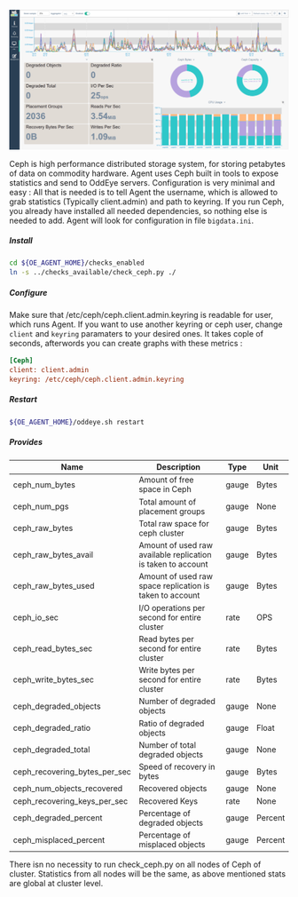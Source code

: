 ![Ceph](../images/ceph.png)

Ceph is high performance distributed storage system, for storing petabytes of data on commodity hardware.
Agent uses Ceph built in tools to expose statistics and send to OddEye servers. Configuration is very minimal and easy : 
All that is needed is to tell Agent the username, which is allowed to grab statistics (Typically client.admin) and path to keyring. 
If you run Ceph, you already have installed all needed dependencies, so nothing else is needed to add. 
Agent will look for configuration in file `bigdata.ini`. 


##### **Install**

```bash
cd ${OE_AGENT_HOME}/checks_enabled
ln -s ../checks_available/check_ceph.py ./
```

##### **Configure**

Make sure that /etc/ceph/ceph.client.admin.keyring is readable for user, which runs Agent.
If you want to use another keyring or ceph user, change `client` and `keyring` paramaters to your desired ones.
It takes cople of seconds, afterwords you can create graphs with these metrics :

```ini
[Ceph]
client: client.admin
keyring: /etc/ceph/ceph.client.admin.keyring
```

##### **Restart**

```bash
${OE_AGENT_HOME}/oddeye.sh restart
```

##### **Provides**

| Name  | Description | Type | Unit|
| ------------- | ------------- |------------- |------------- |
|ceph_num_bytes|Amount of free space in Ceph|gauge|Bytes|
|ceph_num_pgs|Total amount of placement groups |gauge|None|
|ceph_raw_bytes|Total raw space for ceph cluster|gauge|Bytes|
|ceph_raw_bytes_avail|Amount of used raw available replication is taken to account |gauge|Bytes|
|ceph_raw_bytes_used|Amount of used raw space replication is taken to account |gauge|Bytes|
|ceph_io_sec|I/O operations per second for entire cluster|rate|OPS|
|ceph_read_bytes_sec|Read bytes per second for entire cluster|rate|Bytes|
|ceph_write_bytes_sec|Write bytes per second for entire cluster|rate|Bytes|
|ceph_degraded_objects|Number of degraded objects|gauge|None|
|ceph_degraded_ratio|Ratio of degraded objects|gauge|Float|
|ceph_degraded_total|Number of total degraded objects|gauge|None|
|ceph_recovering_bytes_per_sec|Speed of recovery in bytes|gauge|Bytes|
|ceph_num_objects_recovered|Recovered objects|gauge|None|
|ceph_recovering_keys_per_sec|Recovered Keys|rate|None|
|ceph_degraded_percent|Percentage of degraded objects|gauge|Percent|
|ceph_misplaced_percent|Percentage of misplaced objects|gauge|Percent|

There isn no necessity to run check_ceph.py on all nodes of Ceph of cluster. 
Statistics from all nodes will be the same, as above mentioned stats are global at cluster level. 